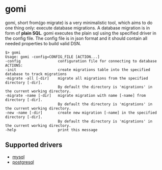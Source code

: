 # gomi

gomi, short from(go migrate) is a very minimalistic tool, which aims to do one thing only: execute database migrations. A database migration is in form of
**plain SQL**. gomi executes the plain sql using the specified driver in the config file. The config file is in json format and it should
contain all needed properties to build valid DSN.

```
$> gomi
Usage: gomi -config=CONFIG_FILE [ACTION...]
-config                 configuration file for connecting to database
ACTIONS:
-init                   create migrations table into the specified database to track migrations
-migrate -all [-dir]    migrate all migrations from the specified directory [-dir].
                        By default the directory is 'migrations' in the current working directory.
-migrate -name [-dir]   migrate migration with name [-name] from directory [-dir].
                        By default the directory is 'migrations' in the current working directory.
-new -name [-dir]       create new migration [-name] in the specified directory [-dir].
                        By default the directory is 'migrations' in the current working directory.
-help                   print this message
```

## Supported drivers
* [mysql](https://github.com/go-sql-driver/mysql)
* [postgresql](https://github.com/jackc/pgx)

